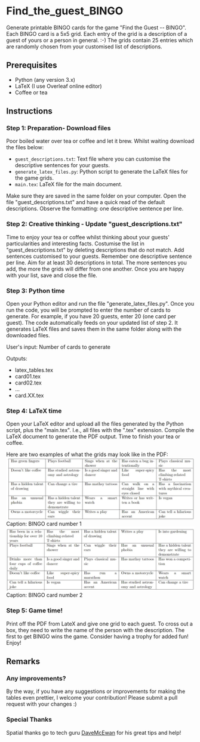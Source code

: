 # Find_the_guest_BINGO

Generate printable BINGO cards for the game "Find the Guest -- BINGO". Each BINGO card is a 5x5 grid. Each entry of the grid is a description of a guest of yours or a person in general. :-) 
The grids contain 25 entries which are randomly chosen from your customised list of descriptions.

## Prerequisites
- Python (any version 3.x)
- LaTeX (I use Overleaf online editor)
- Coffee or tea
## Instructions

### Step 1: Preparation- Download files
Poor boiled water over tea or coffee and let it brew.  Whilst waiting download the files below:
- `guest_descriptions.txt`: Text file where you can customise the descriptive sentences for your guests.
- `generate_latex_files.py`: Python script to generate the LaTeX files for the game grids.
- `main.tex`: LaTeX file for the main document.


Make sure they are saved in the same folder on your computer.
Open the file "guest_descriptions.txt" and have a quick read of the default descriptions. Observe the formatting: one descriptive sentence per line.

### Step 2: Creative thinking - Update "guest_descriptions.txt"
Time to enjoy your tea or coffee whilst thinking about your guests' particularities and interesting facts.
Costumise the list in "guest_descriptions.txt" by deleting descriptions that do not match. Add sentences customised to your guests.
Remember one descriptive sentence per line. Aim for at least 30 descriptions in total. The more sentences you add, the more the grids will differ from one another.
Once you are happy with your list, save and close the file.

### Step 3: Python time
Open your Python editor and run the file "generate_latex_files.py". Once you run the code, you will be prompted to enter the number of cards to generate. For example, if you have 20 guests, enter 20 (one card per guest). The code automatically feeds on your updated list of step 2. It generates LaTeX files and saves them in the same folder along with the downloaded files.

User's input: Number of cards to generate

Outputs:
- latex_tables.tex
- card01.tex 
- card02.tex
- ...
- card.XX.tex
  

### Step 4: LaTeX time
Open your LaTeX editor and upload all the files generated by the Python script, plus the "main.tex".
I.e., all files with the ".tex" extension. Compile the LaTeX document to generate the PDF output. 
Time to finish your tea or coffee. 


Here are two examples of what the grids may look like in the PDF:
![Grid Sample 1](grid_sample.jpg "Example of a grid 1")
Caption: BINGO card number 1
![Grid Sample 2](sample_grid2.jpg "Example of grid 2")
Caption: BINGO card number 2

### Step 5: Game time!
Print off the PDF from LateX and give one grid to each guest. To cross out a box, they need to write the name of the person with the description. The first to get BINGO wins the game. Consider having a trophy for added fun! Enjoy!

## Remarks
### Any improvements? 
By the way, if you have any suggestions or improvements for making the tables even prettier, I welcome your contribution! Please submit a pull request with your changes :)
### Special Thanks
Spatial thanks go to tech guru [DaveMcEwan](https://github.com/DaveMcEwan) for his great tips and help!

